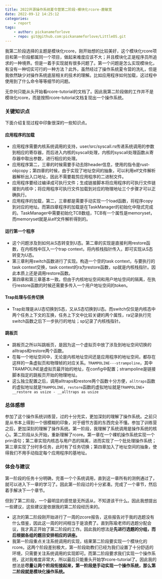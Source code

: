 ```yaml
---
title: 2022开源操作系统夏令营第二阶段-模块化rcore-鹿敏宽
date: 2022-09-12 14:25:12
categories:
    - report
tags:
    - author: pickanameforlove
    - repo: git@github.com:pickanameforlove/LittleOS.git
---
```


我第二阶段选择的主题是模块化rcore，刚开始想的比较美好，这个模块化rcore项目和第一阶段都属同一个项目，做起来难度应该不大；并且模块化正是程序员所追求的一种境界。但是一着手实现就有很多问题了。第一个问题是怎么实现模块化，有没有一种切实可行的一种方法？此外，虽然经过了操作系统夏令营的洗礼，但是我依然缺少对操作系统底层相关的技术的理解。比如应用程序如何加载，这过程中使用到了什么命令等等细节的问题。

无奈何只能从头开始看rcore-tutorial的文档了。因此我第二阶段做的工作并不是模块化rcore，而是按照rcore-tutorial文档复现出一个操作系统。

### 关键知识点

下面介绍复现过程中印象很深的一些知识点。

#### 应用程序的加载

* 应用程序需要内核系统调用的支持，user/src/syscall.rs传递系统调用的参数到相应的寄存器，而后进入内核的syscall处理，内核的syscall处理函数从寄存器中取出参数，进行相应的处理。
* 应用程序第二，三章的时候需要手动去除header信息，使用的指令是rust-objcopy；第四章的时候，由于实现了地址空间的抽象，可以利用elf文件解析器解析出入口地址，因此不需要裁剪应用程序的二进制文件。
* 应用程序要经过编译成可执行文件；生成链接脚本将应用程序的可执行文件链接到内核中；将应用程序可执行文件加载到对应的物理地址三个步骤才可以正确执行。
* 应用程序的加载，第二，三章都是需要手动实现一个load函数，将程序copy到对应的地址。而第四章程序的加载是在TaskManager的初始化中隐式完成的。TaskManager中需要初始化TCB数组，TCB有一个属性是memoryset，而memoryset就是从elf文件解析得到的。

#### 运行第一个程序

* 这个问题涉及到如何从S态转变到U态。第二章的实现是直接利用restore函数，在内核栈中压入一个trap context，将内核栈指针传入，即可实现从S态转变为U态。
* 第三章利用switch函数进行了实现。构造一个空的task context，与要执行的task context交换，task context的ra为restore函数，sp就是内核栈指针。因此本质上还是调用restore函数。
* 第四章和第三章基本一致。但由于内核地址空间和用户地址空间的隔离，在执行restore函数的时候还需要多传入一个用户地址空间的token。



#### Trap处理与任务切换

* Trap处理是从U态切换到S态，又从S态切换到U态。而switch仅仅是内核态中两个任务上下文的互换，任务上下文中比较关键的两个属性，ra记录执行完switch函数之后下一步执行的地址；sp记录了内核栈指针。



#### 跳板页

* 跳板页之所以叫跳板页，是因为这一个虚拟页中放了涉及到地址空间切换的alltraps和restore两个函数。
* 在每一个地址空间中，无论是内核地址空间还是应用程序的地址空间，都存在这样的一条虚拟页和物理帧的对应关系。```TRAMPOLINE---strampoline```，其中TRAMPOLINE是虚拟页最开始的地址，在config中配置；strampoline是链接脚本指定的跳板页开始的物理地址。
* 这么独立配置之后，调用alltraps和restore两个函数十分方便，```alltraps```函数的虚拟地址就是```TRAMPOLINE```，```restore```函数的虚拟地址就是```TRAMPOLINE+ __restore as usize - __alltraps as usize```



### 总体感想

参加了这个操作系统训练营，过的十分充实，更加深刻的理解了操作系统。之前只是从书本上得到一个很模糊的印象，对于细节方面的东西完全不懂。参加了训练营之后，更加深刻的理解了操作系统。第一阶段，我理解了系统调用是操作系统的核心。第二阶段从头开始，重新理解了rcore。第一章在一个裸机操作系统实现一个prin语句；第二章实现内核态与用户态的隔离，进而实现了一个批处理操作系统；第三章实现了分时多任务，此时有了任务切换；第四章加入了地址空间的抽象，使得我们不用手动指定每个应用程序的基地址。



### 体会与建议



第一阶段的任务十分明确，完善一个个系统调用，直到这一章所有的测例通过了，就可以进入下一章的学习了。因此第一阶段过的十分紧凑。完成了一个章节，然后着手解决下一个章节。

但到了第二阶段，一个最明显的感觉是无所适从，不知道该干什么。因此我想提出一些建议，这些建议是依据我的第二阶段经历来的。

* 这次的第二阶段刚开始进行了一周的zcore报告，这些报告对于我的选题没有什么借鉴，因此这一周的时间相当于是浪费了。直到陈瑜老师的选题分配会议，我才真正开始了第二阶段的工作。因此我的想法是**先进行选题的分组，而后根据各组的题目安排相应的讲座。**
* 我第一阶段重点关注系统调用的实现，结果第二阶段要实现一个模块化的rcore。这两个阶段差别极大，第一阶段助教们已经为我们设置了十分舒适的环境，只需要关注系统调用的实现即可。而第二阶段要求我们实现一个操作系统，这对我难度非常大，所以最后只能重头开始学rcore-tutorial了。因此我的想法是**尽量让两个阶段衔接起来，第一阶段是手动实现一个操作系统，那么第二阶段就是模块化操作系统。**